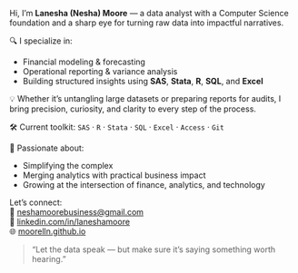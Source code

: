 Hi, I’m **Lanesha (Nesha) Moore** — a data analyst with a Computer Science foundation and a sharp eye for turning raw data into impactful narratives.

🔍 I specialize in:
- Financial modeling & forecasting
- Operational reporting & variance analysis
- Building structured insights using **SAS**, **Stata**, **R**, **SQL**, and **Excel**

💡 Whether it’s untangling large datasets or preparing reports for audits, I bring precision, curiosity, and clarity to every step of the process.

🛠️ Current toolkit:
`SAS` · `R` · `Stata` · `SQL` · `Excel` · `Access` · `Git`

🎯 Passionate about:
- Simplifying the complex
- Merging analytics with practical business impact
- Growing at the intersection of finance, analytics, and technology

Let’s connect:  
📧 [neshamoorebusiness@gmail.com](mailto:neshamoorebusiness@gmail.com)  
🔗 [linkedin.com/in/laneshamoore](https://linkedin.com/in/laneshamoore)  
🌐 [moorelln.github.io](https://moorelln.github.io)

> “Let the data speak — but make sure it’s saying something worth hearing.”
